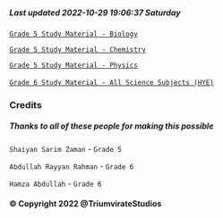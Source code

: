 ##### Last updated 2022-10-29 19:06:37 Saturday

[`Grade 5 Study Material - Biology`](https://docs.google.com/document/d/1pQeUwWMa8ApxksI_HdJ1dgriq26TRYcLlQUxLXKd4Ag/edit?usp=sharing "Grade 5 Study Material - Biology")

[`Grade 5 Study Material - Chemistry`](https://docs.google.com/document/d/1BuMIQEmvWpQujyBGozhtOhy54c0p24GkTS31ZcuC1IM/edit?usp=sharing "Grade 5 Study Material - Chemistry")

[`Grade 5 Study Material - Physics`](https://docs.google.com/document/d/1tFCpfA7_ic6qSNTGiXzHPJvbZ1E4Wpgq2NzR-4F5Dq8/edit?usp=sharing "Grade 5 Study Material - Physics")

[`Grade 6 Study Material - All Science Subjects (HYE)`](https://docs.google.com/document/d/1CMRiDdyA57snatTSREDEfUHSsBPnsD8qI7hJQDfEAYU/edit?usp=sharing "Grade 6 Study Material - All Science Subjects (HYE)")
‎ 
‎ 
‎ 
‎ 
### Credits
##### Thanks to all of these people for making this possible
`Shaiyan Sarim Zaman` - `Grade 5`

`Abdullah Rayyan Rahman` - `Grade 6`

`Hamza Abdullah` - `Grade 6`
‎ 
‎ 
‎ 
#### &copy; Copyright 2022 @TriumvirateStudios
